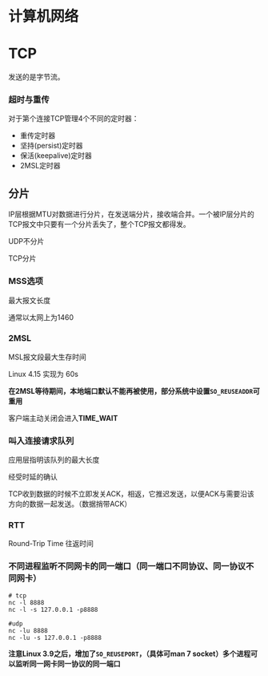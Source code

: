 # 计算机网络

# TCP

发送的是字节流。

### 超时与重传

对于第个连接TCP管理4个不同的定时器：

- 重传定时器
- 坚持(persist)定时器
- 保活(keepalive)定时器
- 2MSL定时器

## 分片

IP层根据MTU对数据进行分片，在发送端分片，接收端合并。一个被IP层分片的TCP报文中只要有一个分片丢失了，整个TCP报文都得发。

UDP不分片

TCP分片

### MSS选项

最大报文长度

通常以太网上为1460

### 2MSL

MSL报文段最大生存时间

Linux 4.15 实现为 60s

**在2MSL等待期间，本地端口默认不能再被使用，部分系统中设置`SO_REUSEADDR`可重用**

客户端主动关闭会进入**TIME_WAIT**

### 叫入连接请求队列

应用层指明该队列的最大长度



经受时延的确认

TCP收到数据的时候不立即发关ACK，相返，它推迟发送，以便ACK与需要沿该方向的数据一起发送。（数据捎带ACK）

### RTT

Round-Trip Time 往返时间



### 不同进程监听不同网卡的同一端口（同一端口不同协议、同一协议不同网卡）

```
# tcp
nc -l 8888
nc -l -s 127.0.0.1 -p8888

#udp
nc -lu 8888
nc -lu -s 127.0.0.1 -p8888
```

**注意Linux 3.9之后，增加了`SO_REUSEPORT`，（具体可man 7 socket）多个进程可以监听同一网卡同一协议的同一端口**